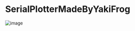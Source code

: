 # SerialPlotterMadeByYakiFrog

![image](https://github.com/YakiFrog/SerialPlotterMadeByYakiFrog/assets/43850587/e0cc45a6-5a6e-4e18-8fbb-f04794a00d27)
